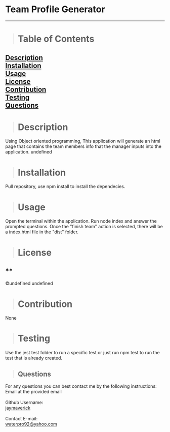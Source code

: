 
  # **Team Profile Generator**
  -------------- 
  > # Table of Contents
  [Description](#description)<a href='#description'></a><br/>
  [Installation](#installation)<a href='#testing'></a><br/>
  [Usage](#usage)<a href='#usage'></a><br/>
  [License](#license)<a href='#license'></a><br/>
  [Contribution](#contribution)<a href='#contribution'></a><br/>
  [Testing](#testing)<a href='#testing'></a><br/>
  [Questions](#questions)<a href='#questions'></a><br/>
  --------------
  > # Description
  Using Object oriented programming, This application will generate an html page that contains the team members info that the manager inputs into the application.
  undefined
    
  > # Installation
  Pull repository, use npm install to install the dependecies. 

  > # Usage
  Open the terminal within the application. Run node index and answer the prompted questions. Once the "finish team" action is selected, there will be a index.html file in the "dist" folder. 
    
  > # License
   ## ** 
  &copy;undefined
  undefined

  > # Contribution
  None

  > # Testing
  Use the jest test folder to run a specific test or just run npm test to run the test that is already created.
  
  > ## Questions
  For any questions you can best contact me by the following instructions:<br/>
  Email at the provided email<br/>
  <br/>
  Github Username:<br/>
  [jaymaverick](https://github.com/jaymaverick/)<br/>
  <br/>
  Contact E-mail:<br/>
  waterpro92@yahoo.com
